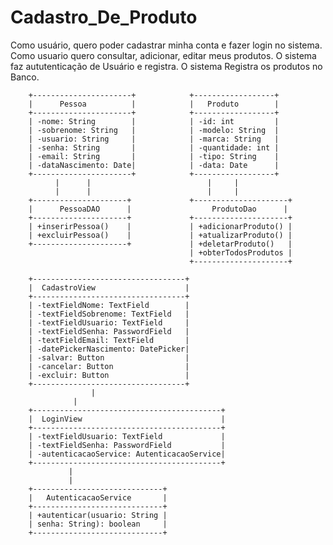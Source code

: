 # Cadastro_De_Produto

Como usuário, quero poder cadastrar minha conta e fazer login no sistema. 
Como usuario quero consultar, adicionar, editar meus produtos.
O sistema faz aututenticação de Usuário e registra.
O sistema Registra os produtos no Banco.


		+----------------------+     		+------------------+  
		|      Pessoa          |      		|   Produto        |        
		+----------------------+       		+------------------+        
		| -nome: String        |       		| -id: int         |    
		| -sobrenome: String   |       		| -modelo: String  |        
		| -usuario: String     |       		| -marca: String   |         
		| -senha: String       |       		| -quantidade: int |        
		| -email: String       |       		| -tipo: String    |       
		| -dataNascimento: Date|       		| -data: Date      |       
		+----------------------+       		+------------------+       
		      |      |                     		|     |                 
		      |      |                     		|     |                                   
		+---------------------+       		+---------------------+                          
		|      PessoaDAO      |      		     ProdutoDao      |                          
		+---------------------+       		+---------------------+                          
		| +inserirPessoa()    |       		| +adicionarProduto() |                          
		| +excluirPessoa()    |       		| +atualizarProduto() |                          
		+---------------------+       		| +deletarProduto()   |                          
		                              		| +obterTodosProdutos |                          
		                              		+---------------------+                          
                                      
		+----------------------------------+                 
		|  CadastroView                    |                  
		+----------------------------------+                
		| -textFieldNome: TextField        |         
		| -textFieldSobrenome: TextField   |          
		| -textFieldUsuario: TextField     |           
		| -textFieldSenha: PasswordField   |           
		| -textFieldEmail: TextField       |         
		| -datePickerNascimento: DatePicker|           
		| -salvar: Button                  |           
		| -cancelar: Button                |           
		| -excluir: Button                 |           
		+----------------------------------+                 
		    		  |                               
				  |                            
		+------------------------------------------+                
		|  LoginView                               |                
		+------------------------------------------+               
		| -textFieldUsuario: TextField             |        
		| -textFieldSenha: PasswordField           |                                   
		| -autenticacaoService: AutenticacaoService|  
		+------------------------------------------+  
				 |   
		 		 |   
		+-----------------------------+
		|   AutenticacaoService       |
		+-----------------------------+
		| +autenticar(usuario: String |  
		| senha: String): boolean     |  
		+-----------------------------+
